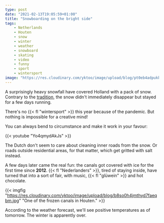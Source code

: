 ```yaml
---
type: post
date: "2021-02-13T19:05:59+01:00"
title: "Snowboarding on the bright side"
tags:
    - Netherlands
    - Houten
    - snow
    - winter
    - weather
    - snowboard
    - skating
    - video
    - funny
    - sport
    - wintersport
image: "https://res.cloudinary.com/yktoo/image/upload/blog/pt0eb4adpukkb2jiv7ic.jpg"
---
```


A surprisingly heavy snowfall have covered Holland with a pack of snow. Contrary to the [tradition](0268), the snow didn't immediately disappear but stayed for a few days running.

There's no {{< fl "wintersport" >}} this year because of the pandemic. But nothing is impossible for a creative mind!

<!--more-->

You can always bend to circumstance and make it work in your favour:

{{< youtube "Yo4qmydAkJs" >}}

The Dutch don't seem to care about cleaning inner roads from the snow. Or roads outside residential areas, for that matter, which get gritted with salt instead.

A few days later came the real fun: the canals got covered with ice for the first time since **2012**. {{< fl "Nederlanders" >}}, tired of staying inside, have turned that into a sort of fair, with music, {{< fl "glüwein" >}} and hot chocolate.

{{< imgfig "https://res.cloudinary.com/yktoo/image/upload/blog/b8so0h4jmthyd7faeqbm.jpg" "One of the frozen canals in Houten." >}}

According to the weather forecast, we'll see positive temperatures as of tomorrow. The winter is apparently over.
